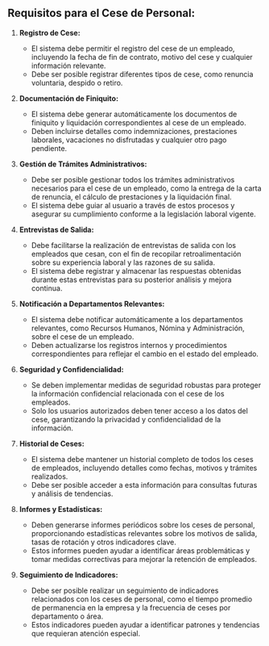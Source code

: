 ## Requisitos para el Cese de Personal:

1. **Registro de Cese:**
   - El sistema debe permitir el registro del cese de un empleado, incluyendo la fecha de fin de contrato, motivo del cese y cualquier información relevante.
   - Debe ser posible registrar diferentes tipos de cese, como renuncia voluntaria, despido o retiro.

2. **Documentación de Finiquito:**
   - El sistema debe generar automáticamente los documentos de finiquito y liquidación correspondientes al cese de un empleado.
   - Deben incluirse detalles como indemnizaciones, prestaciones laborales, vacaciones no disfrutadas y cualquier otro pago pendiente.

3. **Gestión de Trámites Administrativos:**
   - Debe ser posible gestionar todos los trámites administrativos necesarios para el cese de un empleado, como la entrega de la carta de renuncia, el cálculo de prestaciones y la liquidación final.
   - El sistema debe guiar al usuario a través de estos procesos y asegurar su cumplimiento conforme a la legislación laboral vigente.

4. **Entrevistas de Salida:**
   - Debe facilitarse la realización de entrevistas de salida con los empleados que cesan, con el fin de recopilar retroalimentación sobre su experiencia laboral y las razones de su salida.
   - El sistema debe registrar y almacenar las respuestas obtenidas durante estas entrevistas para su posterior análisis y mejora continua.

5. **Notificación a Departamentos Relevantes:**
   - El sistema debe notificar automáticamente a los departamentos relevantes, como Recursos Humanos, Nómina y Administración, sobre el cese de un empleado.
   - Deben actualizarse los registros internos y procedimientos correspondientes para reflejar el cambio en el estado del empleado.

6. **Seguridad y Confidencialidad:**
   - Se deben implementar medidas de seguridad robustas para proteger la información confidencial relacionada con el cese de los empleados.
   - Solo los usuarios autorizados deben tener acceso a los datos del cese, garantizando la privacidad y confidencialidad de la información.

7. **Historial de Ceses:**
   - El sistema debe mantener un historial completo de todos los ceses de empleados, incluyendo detalles como fechas, motivos y trámites realizados.
   - Debe ser posible acceder a esta información para consultas futuras y análisis de tendencias.

8. **Informes y Estadísticas:**
   - Deben generarse informes periódicos sobre los ceses de personal, proporcionando estadísticas relevantes sobre los motivos de salida, tasas de rotación y otros indicadores clave.
   - Estos informes pueden ayudar a identificar áreas problemáticas y tomar medidas correctivas para mejorar la retención de empleados.

9. **Seguimiento de Indicadores:**
   - Debe ser posible realizar un seguimiento de indicadores relacionados con los ceses de personal, como el tiempo promedio de permanencia en la empresa y la frecuencia de ceses por departamento o área.
   - Estos indicadores pueden ayudar a identificar patrones y tendencias que requieran atención especial.

